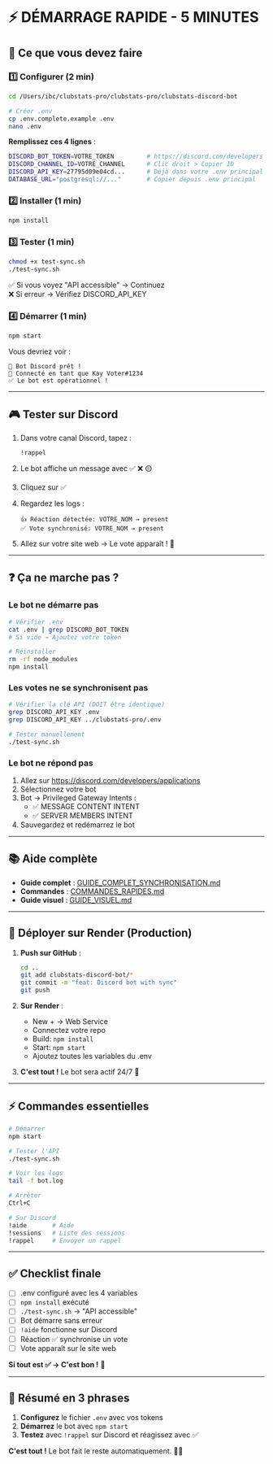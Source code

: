 # ⚡ DÉMARRAGE RAPIDE - 5 MINUTES

## 🎯 Ce que vous devez faire

### 1️⃣ Configurer (2 min)

```bash
cd /Users/ibc/clubstats-pro/clubstats-pro/clubstats-discord-bot

# Créer .env
cp .env.complete.example .env
nano .env
```

**Remplissez ces 4 lignes** :
```bash
DISCORD_BOT_TOKEN=VOTRE_TOKEN         # https://discord.com/developers
DISCORD_CHANNEL_ID=VOTRE_CHANNEL      # Clic droit > Copier ID
DISCORD_API_KEY=27795d09e04cd...      # Déjà dans votre .env principal
DATABASE_URL="postgresql://..."       # Copier depuis .env principal
```

### 2️⃣ Installer (1 min)

```bash
npm install
```

### 3️⃣ Tester (1 min)

```bash
chmod +x test-sync.sh
./test-sync.sh
```

✅ Si vous voyez "API accessible" → Continuez  
❌ Si erreur → Vérifiez DISCORD_API_KEY

### 4️⃣ Démarrer (1 min)

```bash
npm start
```

Vous devriez voir :
```
🤖 Bot Discord prêt !
📝 Connecté en tant que Kay Voter#1234
✅ Le bot est opérationnel !
```

---

## 🎮 Tester sur Discord

1. Dans votre canal Discord, tapez :
   ```
   !rappel
   ```

2. Le bot affiche un message avec ✅ ❌ 🟡

3. Cliquez sur ✅

4. Regardez les logs :
   ```
   👍 Réaction détectée: VOTRE_NOM → present
   ✅ Vote synchronisé: VOTRE_NOM → present
   ```

5. Allez sur votre site web → Le vote apparaît ! 🎉

---

## ❓ Ça ne marche pas ?

### Le bot ne démarre pas
```bash
# Vérifier .env
cat .env | grep DISCORD_BOT_TOKEN
# Si vide → Ajoutez votre token

# Réinstaller
rm -rf node_modules
npm install
```

### Les votes ne se synchronisent pas
```bash
# Vérifier la clé API (DOIT être identique)
grep DISCORD_API_KEY .env
grep DISCORD_API_KEY ../clubstats-pro/.env

# Tester manuellement
./test-sync.sh
```

### Le bot ne répond pas
1. Allez sur https://discord.com/developers/applications
2. Sélectionnez votre bot
3. Bot → Privileged Gateway Intents :
   - ✅ MESSAGE CONTENT INTENT
   - ✅ SERVER MEMBERS INTENT
4. Sauvegardez et redémarrez le bot

---

## 📚 Aide complète

- **Guide complet** : [GUIDE_COMPLET_SYNCHRONISATION.md](./GUIDE_COMPLET_SYNCHRONISATION.md)
- **Commandes** : [COMMANDES_RAPIDES.md](./COMMANDES_RAPIDES.md)
- **Guide visuel** : [GUIDE_VISUEL.md](./GUIDE_VISUEL.md)

---

## 🚀 Déployer sur Render (Production)

1. **Push sur GitHub** :
   ```bash
   cd ..
   git add clubstats-discord-bot/*
   git commit -m "feat: Discord bot with sync"
   git push
   ```

2. **Sur Render** :
   - New + → Web Service
   - Connectez votre repo
   - Build: `npm install`
   - Start: `npm start`
   - Ajoutez toutes les variables du .env

3. **C'est tout !** Le bot sera actif 24/7 🎉

---

## ⚡ Commandes essentielles

```bash
# Démarrer
npm start

# Tester l'API
./test-sync.sh

# Voir les logs
tail -f bot.log

# Arrêter
Ctrl+C

# Sur Discord
!aide       # Aide
!sessions   # Liste des sessions
!rappel     # Envoyer un rappel
```

---

## ✅ Checklist finale

- [ ] .env configuré avec les 4 variables
- [ ] `npm install` exécuté
- [ ] `./test-sync.sh` → "API accessible"
- [ ] Bot démarre sans erreur
- [ ] `!aide` fonctionne sur Discord
- [ ] Réaction ✅ synchronise un vote
- [ ] Vote apparaît sur le site web

**Si tout est ✅ → C'est bon !** 🎉

---

## 🎯 Résumé en 3 phrases

1. **Configurez** le fichier `.env` avec vos tokens
2. **Démarrez** le bot avec `npm start`
3. **Testez** avec `!rappel` sur Discord et réagissez avec ✅

**C'est tout !** Le bot fait le reste automatiquement. 🤖✨
